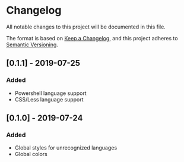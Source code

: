 # Changelog
All notable changes to this project will be documented in this file.

The format is based on [Keep a Changelog](https://keepachangelog.com/en/1.0.0/),
and this project adheres to [Semantic Versioning](https://semver.org/spec/v2.0.0.html).

## [0.1.1] - 2019-07-25
### Added
 - Powershell language support
 - CSS/Less language support

## [0.1.0] - 2019-07-24
### Added
 - Global styles for unrecognized languages
 - Global colors
